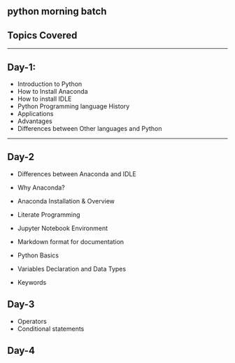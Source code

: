 ## python morning batch

## Topics Covered

<hr>

## Day-1:



- Introduction to Python
- How to Install Anaconda 
- How to install IDLE
- Python Programming language History 
- Applications
- Advantages
- Differences between Other languages and Python


<hr>

## Day-2

- Differences between Anaconda and IDLE
- Why Anaconda?
 - Anaconda Installation & Overview
 - Literate Programming
 - Jupyter Notebook Environment
 - Markdown format for documentation 
 
 
- Python Basics
 - Variables Declaration and Data Types
 - Keywords
 
 
## Day-3
- Operators
- Conditional statements

## Day-4


 


